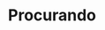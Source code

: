 ---
title: "Procurando" # in any language you want
layout: "search" # is necessary
summary: "search"
placeholder: "O que você está procurando?"
tags: ["Minhas Tags"]
---